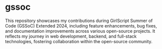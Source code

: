 # gssoc
This repository showcases my contributions during GirlScript Summer of Code (GSSoC) Extended 2024, including feature enhancements, bug fixes, and documentation improvements across various open-source projects. It reflects my journey in web development, backend, and full-stack technologies, fostering collaboration within the open-source community.
